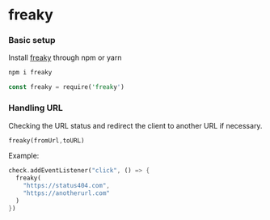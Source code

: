 # freaky

### Basic setup

Install [freaky] through npm or yarn

```rust
npm i freaky
```
```rust
const freaky = require('freaky')
```
[freaky]: https://www.npmjs.com/package/freaky
### Handling URL

Checking the URL status and redirect the client to another URL if necessary.

```rust
freaky(fromUrl,toURL)
```

Example:
```rust
check.addEventListener("click", () => {
  freaky(
    "https://status404.com",
    "https://anotherurl.com"
  )
})
```
